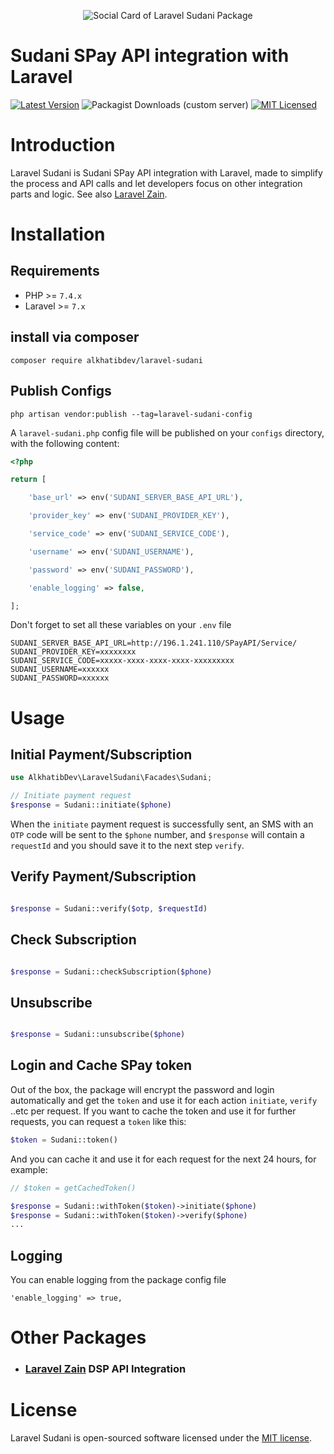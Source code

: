 <p align="center"><img src="/socialcard.png" alt="Social Card of Laravel Sudani Package"></p>

# Sudani SPay API integration with Laravel

[![Latest Version](https://img.shields.io/github/release/alkhatibdev/laravel-sudani.svg?style=flat-square)](https://github.com/alkhatibdev/laravel-sudani/releases)
![Packagist Downloads (custom server)](https://img.shields.io/packagist/dt/alkhatibdev/laravel-sudani)
[![MIT Licensed](https://img.shields.io/badge/license-MIT-brightgreen.svg?style=flat-square)](LICENSE)

# Introduction
Laravel Sudani is Sudani SPay API integration with Laravel, made to simplify the process and API calls and let developers focus on other integration parts and logic. See also [Laravel Zain](https://github.com/alkhatibdev/laravel-zain).

# Installation

## Requirements

- PHP >= `7.4.x`
- Laravel >= `7.x`

## install via composer

```shell
composer require alkhatibdev/laravel-sudani
```

## Publish Configs 

```shell
php artisan vendor:publish --tag=laravel-sudani-config
```

A `laravel-sudani.php` config file will be published on your `configs` directory, with the following content:

```php
<?php

return [

    'base_url' => env('SUDANI_SERVER_BASE_API_URL'),

    'provider_key' => env('SUDANI_PROVIDER_KEY'),

    'service_code' => env('SUDANI_SERVICE_CODE'),

    'username' => env('SUDANI_USERNAME'),

    'password' => env('SUDANI_PASSWORD'),

    'enable_logging' => false,

];
```

Don't forget to set all these variables on your `.env` file

```env
SUDANI_SERVER_BASE_API_URL=http://196.1.241.110/SPayAPI/Service/
SUDANI_PROVIDER_KEY=xxxxxxxx
SUDANI_SERVICE_CODE=xxxxx-xxxx-xxxx-xxxx-xxxxxxxxx
SUDANI_USERNAME=xxxxxx
SUDANI_PASSWORD=xxxxxx
```

# Usage

## Initial Payment/Subscription

```php
use AlkhatibDev\LaravelSudani\Facades\Sudani;

// Initiate payment request
$response = Sudani::initiate($phone)
```

When the `initiate` payment request is successfully sent, an SMS with an `OTP` code will be sent to the `$phone` number, and `$response` will contain a `requestId` and you should save it to the next step `verify`.

## Verify Payment/Subscription

```php

$response = Sudani::verify($otp, $requestId)

```

## Check Subscription

```php

$response = Sudani::checkSubscription($phone)

```

## Unsubscribe

```php

$response = Sudani::unsubscribe($phone)

```

## Login and Cache SPay token

Out of the box, the package will encrypt the password and login automatically and get the `token` and use it for each action `initiate`, `verify` ..etc per request.
If you want to cache the token and use it for further requests, you can request a `token` like this:

```php
$token = Sudani::token()
```

And you can cache it and use it for each request for the next 24 hours, for example:

```php
// $token = getCachedToken()

$response = Sudani::withToken($token)->initiate($phone)
$response = Sudani::withToken($token)->verify($phone)
...
```

## Logging
You can enable logging from the package config file 

```
'enable_logging' => true,
```

# Other Packages
- ### [Laravel Zain](https://github.com/alkhatibdev/laravel-zain) DSP API Integration

# License

Laravel Sudani is open-sourced software licensed under the [MIT license](LICENSE).

